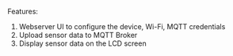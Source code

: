Features:

1. Webserver UI to configure the device, Wi-Fi, MQTT credentials
2. Upload sensor data to MQTT Broker
3. Display sensor data on the LCD screen
